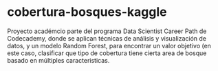 # cobertura-bosques-kaggle
Proyecto académcio parte del programa Data Scientist Career Path de Codecademy, donde se aplican técnicas de análisis y visualización de datos, y un modelo Random Forest, para encontrar un valor objetivo (en este caso, clasificar que tipo de cobertura tiene cierta area de bosque basado en múltiples caracteristicas.
